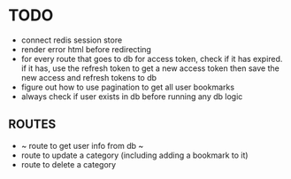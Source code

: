 # TODO

- connect redis session store
- render error html before redirecting
- for every route that goes to db for access token, check if it has expired.
  if it has, use the refresh token to get a new access token
  then save the new access and refresh tokens to db
- figure out how to use pagination to get all user bookmarks
- always check if user exists in db before running any db logic

## ROUTES

- ~ route to get user info from db ~
- route to update a category (including adding a bookmark to it)
- route to delete a category
